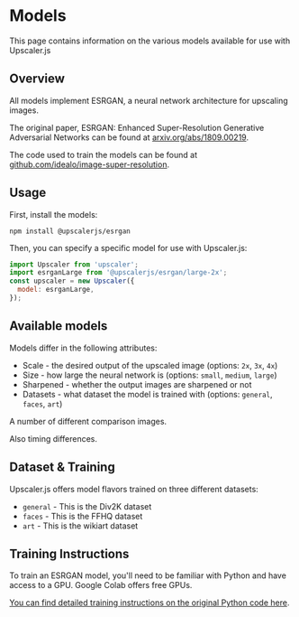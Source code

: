 # Models

This page contains information on the various models available for use with Upscaler.js

## Overview

All models implement ESRGAN, a neural network architecture for upscaling images.

The original paper, ESRGAN: Enhanced Super-Resolution Generative Adversarial Networks can be found at [arxiv.org/abs/1809.00219](https://arxiv.org/abs/1809.00219).

The code used to train the models can be found at [github.com/idealo/image-super-resolution](https://github.com/idealo/image-super-resolution). 

## Usage

First, install the models:

```
npm install @upscalerjs/esrgan
```

Then, you can specify a specific model for use with Upscaler.js:

```javascript
import Upscaler from 'upscaler';
import esrganLarge from '@upscalerjs/esrgan/large-2x';
const upscaler = new Upscaler({
  model: esrganLarge,
});
```

## Available models

Models differ in the following attributes:

- Scale - the desired output of the upscaled image (options: `2x`, `3x`, `4x`)
- Size - how large the neural network is (options: `small`, `medium`, `large`)
- Sharpened - whether the output images are sharpened or not
- Datasets - what dataset the model is trained with (options: `general`, `faces`, `art`)

A number of different comparison images.

Also timing differences.

## Dataset & Training

Upscaler.js offers model flavors trained on three different datasets:

- `general` - This is the Div2K dataset
- `faces` - This is the FFHQ dataset
- `art` - This is the wikiart dataset

## Training Instructions

To train an ESRGAN model, you'll need to be familiar with Python and have access to a GPU. Google Colab offers free GPUs.

[You can find detailed training instructions on the original Python code here](https://github.com/idealo/image-super-resolution#training).

